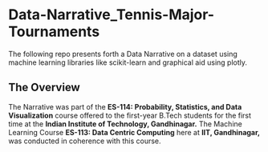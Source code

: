 # Data-Narrative_Tennis-Major-Tournaments
The following repo presents forth a Data Narrative on a dataset using machine learning libraries like scikit-learn and graphical aid using plotly.
## The Overview
The Narrative was part of the **ES-114: Probability, Statistics, and Data Visualization** course offered to the first-year B.Tech students for the first time at the **Indian Institute of Technology, Gandhinagar.**
The Machine Learning Course **ES-113: Data Centric Computing** here at **IIT, Gandhinagar,** was conducted in coherence with this course.
